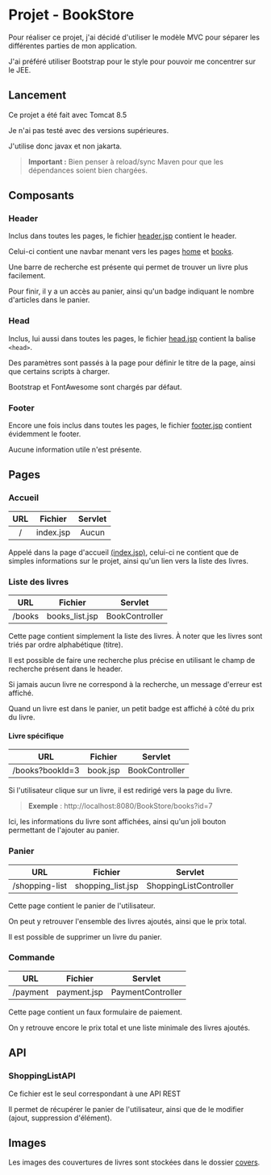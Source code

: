 # Projet - BookStore

Pour réaliser ce projet, j'ai décidé d'utiliser le modèle MVC pour séparer les différentes parties de mon application.

J'ai préféré utiliser Bootstrap pour le style pour pouvoir me concentrer sur le JEE.

## Lancement

Ce projet a été fait avec Tomcat 8.5

Je n'ai pas testé avec des versions supérieures.

J'utilise donc javax et non jakarta.

> **Important :** Bien penser à reload/sync Maven pour que les dépendances soient bien chargées.

## Composants

### Header

Inclus dans toutes les pages, le fichier [header.jsp](src/main/webapp/WEB-INF/jsp/includes/header.jsp) contient le
header.

Celui-ci contient une navbar menant vers les pages [home](#accueil) et [books](#liste-des-livres).

Une barre de recherche est présente qui permet de trouver un livre plus facilement.

Pour finir, il y a un accès au panier, ainsi qu'un badge indiquant le nombre d'articles dans le panier.

### Head

Inclus, lui aussi dans toutes les pages, le fichier [head.jsp](src/main/webapp/WEB-INF/jsp/includes/head.jsp) contient
la balise `<head>`.

Des paramètres sont passés à la page pour définir le titre de la page, ainsi que certains scripts à charger.

Bootstrap et FontAwesome sont chargés par défaut.

### Footer

Encore une fois inclus dans toutes les pages, le fichier [footer.jsp](src/main/webapp/WEB-INF/jsp/includes/footer.jsp)
contient évidemment le footer.

Aucune information utile n'est présente.

## Pages

### Accueil

| URL |  Fichier  | Servlet |
|:---:|:---------:|:-------:|
|  /  | index.jsp |  Aucun  |

Appelé dans la page d'accueil [(index.jsp)](src/main/webapp/index.jsp), celui-ci ne contient que de simples informations
sur le projet, ainsi qu'un lien vers la liste des livres.

### Liste des livres

|  URL   |    Fichier     |    Servlet     |
|:------:|:--------------:|:--------------:|
| /books | books_list.jsp | BookController |

Cette page contient simplement la liste des livres. À noter que les livres sont triés par ordre alphabétique (titre).

Il est possible de faire une recherche plus précise en utilisant le champ de recherche présent dans le header.

Si jamais aucun livre ne correspond à la recherche, un message d'erreur est affiché.

Quand un livre est dans le panier, un petit badge est affiché à côté du prix du livre.

#### Livre spécifique

|       URL       | Fichier  |    Servlet     |
|:---------------:|:--------:|:--------------:|
| /books?bookId=3 | book.jsp | BookController |

Si l'utilisateur clique sur un livre, il est redirigé vers la page du livre.

> **Exemple** : http://localhost:8080/BookStore/books?id=7

Ici, les informations du livre sont affichées, ainsi qu'un joli bouton permettant de l'ajouter au panier.

### Panier

|      URL       |      Fichier      |        Servlet         |
|:--------------:|:-----------------:|:----------------------:|
| /shopping-list | shopping_list.jsp | ShoppingListController |

Cette page contient le panier de l'utilisateur.

On peut y retrouver l'ensemble des livres ajoutés, ainsi que le prix total.

Il est possible de supprimer un livre du panier.

### Commande

|   URL    |   Fichier   |      Servlet      |
|:--------:|:-----------:|:-----------------:|
| /payment | payment.jsp | PaymentController |

Cette page contient un faux formulaire de paiement.

On y retrouve encore le prix total et une liste minimale des livres ajoutés.

## API

### ShoppingListAPI

Ce fichier est le seul correspondant à une API REST

Il permet de récupérer le panier de l'utilisateur, ainsi que de le modifier (ajout, suppression d'élément).

## Images

Les images des couvertures de livres sont stockées dans le dossier [covers](src/main/webapp/covers).